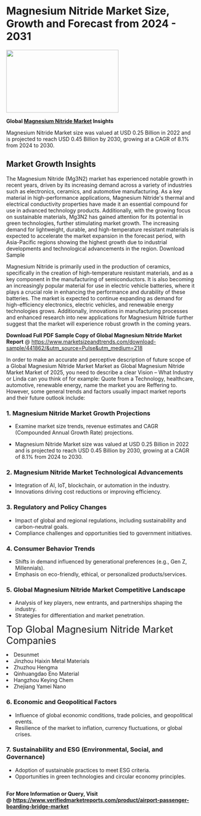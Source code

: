 <H1>Magnesium Nitride Market Size, Growth and Forecast from 2024 - 2031</H1><img class="aligncenter size-medium wp-image-584254" src="https://thirdeyenews.in/wp-content/uploads/2024/09/Global-Market-Research-300x168.jpeg" alt="" width="300" height="168" /><p><strong>Global&nbsp;<a href="https://www.marketsizeandtrends.com/download-sample/441862/&amp;utm_source=Pulse&amp;utm_medium=218">Magnesium Nitride Market</a> Insights</strong></p><p>Magnesium Nitride Market size was valued at USD 0.25 Billion in 2022 and is projected to reach USD 0.45 Billion by 2030, growing at a CAGR of 8.1% from 2024 to 2030.</p><p><h2>Market Growth Insights</h2> <p>The Magnesium Nitride (Mg3N2) market has experienced notable growth in recent years, driven by its increasing demand across a variety of industries such as electronics, ceramics, and automotive manufacturing. As a key material in high-performance applications, Magnesium Nitride's thermal and electrical conductivity properties have made it an essential compound for use in advanced technology products. Additionally, with the growing focus on sustainable materials, Mg3N2 has gained attention for its potential in green technologies, further stimulating market growth. The increasing demand for lightweight, durable, and high-temperature resistant materials is expected to accelerate the market expansion in the forecast period, with Asia-Pacific regions showing the highest growth due to industrial developments and technological advancements in the region. Download Sample</p> <p>Magnesium Nitride is primarily used in the production of ceramics, specifically in the creation of high-temperature resistant materials, and as a key component in the manufacturing of semiconductors. It is also becoming an increasingly popular material for use in electric vehicle batteries, where it plays a crucial role in enhancing the performance and durability of these batteries. The market is expected to continue expanding as demand for high-efficiency electronics, electric vehicles, and renewable energy technologies grows. Additionally, innovations in manufacturing processes and enhanced research into new applications for Magnesium Nitride further suggest that the market will experience robust growth in the coming years.</p> <p></p><p><span class=""><strong>Download Full PDF Sample Copy of Global Magnesium Nitride Market Report</strong> @ <a href="https://www.marketsizeandtrends.com/download-sample/441862/&amp;utm_source=Pulse&amp;utm_medium=218" target="_blank">https://www.marketsizeandtrends.com/download-sample/441862/&amp;utm_source=Pulse&amp;utm_medium=218</a></span></p><p>In order to make an accurate and perceptive description of future scope of a Global&nbsp;Magnesium Nitride Market Market as Global&nbsp;Magnesium Nitride Market Market of 2025, you need to describe a clear Vision &ndash; What Industry or Linda can you think of for example: Quote from a Technology, healthcare, automotive, renewable energy, name the market you are Reffering to. However, some general trends and factors usually impact market reports and their future outlook include:</p><h3>1.&nbsp;<strong>Magnesium Nitride Market Growth Projections</strong></h3><ul><li>Examine market size trends, revenue estimates and CAGR (Compounded Annual Growth Rate) projections.</li><li><p>Magnesium Nitride Market size was valued at USD 0.25 Billion in 2022 and is projected to reach USD 0.45 Billion by 2030, growing at a CAGR of 8.1% from 2024 to 2030.</p></li></ul><h3>2.&nbsp;<strong>Magnesium Nitride Market Technological Advancements</strong></h3><ul><li>Integration of AI, IoT, blockchain, or automation in the industry.</li><li>Innovations driving cost reductions or improving efficiency.</li></ul><h3>3.&nbsp;<strong>Regulatory and Policy Changes</strong></h3><ul><li>Impact of global and regional regulations, including sustainability and carbon-neutral goals.</li><li>Compliance challenges and opportunities tied to government initiatives.</li></ul><h3>4.&nbsp;<strong>Consumer Behavior Trends</strong></h3><ul><li>Shifts in demand influenced by generational preferences (e.g., Gen Z, Millennials).</li><li>Emphasis on eco-friendly, ethical, or personalized products/services.</li></ul><h3>5.&nbsp;<strong>Global Magnesium Nitride Market Competitive Landscape</strong></h3><ul><li>Analysis of key players, new entrants, and partnerships shaping the industry.</li><li>Strategies for differentiation and market penetration.</li></ul><p data-pm-slice="1 1 []"><span style="color: inherit; font-family: inherit; font-size: 25px;">Top Global Magnesium Nitride Market Companies</span></p><div class="" data-test-id=""><p><li>Desunmet</li><li> Jinzhou Haixin Metal Materials</li><li> Zhuzhou Hengma</li><li> Qinhuangdao Eno Material</li><li> Hangzhou Keying Chem</li><li> Zhejiang Yamei Nano</li></p></div><h3>6.&nbsp;<strong>Economic and Geopolitical Factors</strong></h3><ul><li>Influence of global economic conditions, trade policies, and geopolitical events.</li><li>Resilience of the market to inflation, currency fluctuations, or global crises.</li></ul><h3>7.&nbsp;<strong>Sustainability and ESG (Environmental, Social, and Governance)</strong></h3><ul><li>Adoption of sustainable practices to meet ESG criteria.</li><li>Opportunities in green technologies and circular economy principles.</li></ul><h2><strong style="font-size: 14px;">For More Information or Query, Visit @&nbsp;</strong><a style="background-color: #ffffff; font-size: 14px;" href="https://www.marketsizeandtrends.com/report/magnesium-nitride-market/" target="_blank">https://www.verifiedmarketreports.com/product/airport-passenger-boarding-bridge-market</a></h2>
